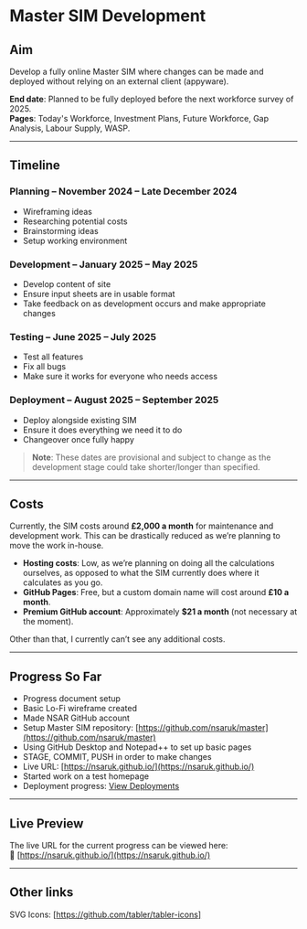 # Master SIM Development

## Aim  
Develop a fully online Master SIM where changes can be made and deployed without relying on an external client (appyware).

**End date**: Planned to be fully deployed before the next workforce survey of 2025.  
**Pages**: Today's Workforce, Investment Plans, Future Workforce, Gap Analysis, Labour Supply, WASP.

---

## Timeline

### Planning – November 2024 – Late December 2024
- Wireframing ideas
- Researching potential costs
- Brainstorming ideas
- Setup working environment

### Development – January 2025 – May 2025
- Develop content of site
- Ensure input sheets are in usable format
- Take feedback on as development occurs and make appropriate changes

### Testing – June 2025 – July 2025
- Test all features
- Fix all bugs
- Make sure it works for everyone who needs access

### Deployment – August 2025 – September 2025
- Deploy alongside existing SIM
- Ensure it does everything we need it to do
- Changeover once fully happy

> **Note**: These dates are provisional and subject to change as the development stage could take shorter/longer than specified.

---

## Costs

Currently, the SIM costs around **£2,000 a month** for maintenance and development work. This can be drastically reduced as we’re planning to move the work in-house.

- **Hosting costs**: Low, as we’re planning on doing all the calculations ourselves, as opposed to what the SIM currently does where it calculates as you go.
- **GitHub Pages**: Free, but a custom domain name will cost around **£10 a month**.
- **Premium GitHub account**: Approximately **$21 a month** (not necessary at the moment).

Other than that, I currently can’t see any additional costs.

---

## Progress So Far

- Progress document setup
- Basic Lo-Fi wireframe created
- Made NSAR GitHub account
- Setup Master SIM repository: [https://github.com/nsaruk/master](https://github.com/nsaruk/master)
- Using GitHub Desktop and Notepad++ to set up basic pages
- STAGE, COMMIT, PUSH in order to make changes
- Live URL: [https://nsaruk.github.io/](https://nsaruk.github.io/)
- Started work on a test homepage
- Deployment progress: [View Deployments](https://github.com/nsaruk/nsaruk.github.io/deployments)

---

## Live Preview

The live URL for the current progress can be viewed here:  
🔗 [https://nsaruk.github.io/](https://nsaruk.github.io/)

---


## Other links

SVG Icons: [https://github.com/tabler/tabler-icons]